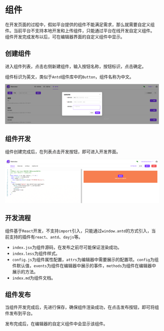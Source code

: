 # 组件

在开发页面的过程中，假如平台提供的组件不能满足需求，那么就需要自定义组件。当前平台不支持本地开发和上传组件，只能通过平台在线开发自定义组件。 组件开发完成发布以后，可在编辑器界面的自定义组件中显示。

## 创建组件

进入组件列表，点击右侧新建组件，输入按钮名称，按钮标识，点击确定。

组件标识为英文，类似于`Antd`组件库中的`Button`，组件名称为中文。

![创建组件](./../assets/lib/createLib.png)

## 组件开发

组件创建完成后，在列表点击开发按钮，即可进入开发界面。

![组件开发](./../assets/lib/dev.png)

## 开发流程

组件基于`React`开发，不支持`import`引入，只能通过`window.antd`的方式引入，当前支持的插件有`react`、`antd`、`dayjs`等。

- `index.jsx`为组件源码，在发布之前尽可能保证渲染成功。
- `index.less`为组件样式。
- `config.js`为组件属性配置，`attrs`为编辑器中需要展示的配置项。`config`为组件默认值，`events`为组件在编辑器中展示的事件，`methods`为组件在编辑器中展示的方法。
- `index.md`为组件文档。

## 组件发布

当组件开发完成后，先进行保存，确保组件渲染成功，在点击发布按钮，即可将组件发布到平台。

发布完成后，在编辑器的自定义组件中会显示该组件。
